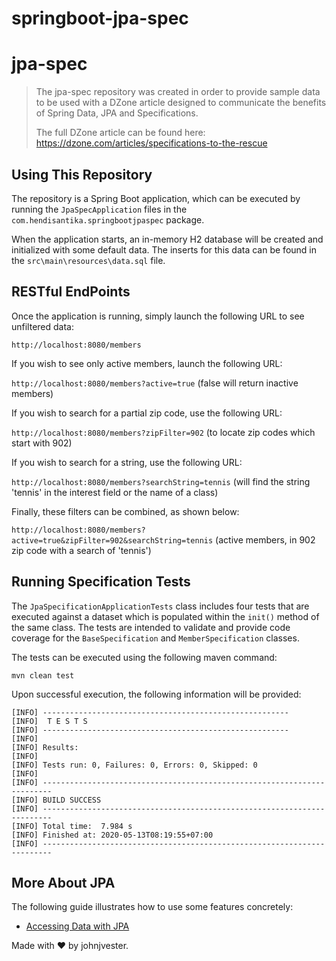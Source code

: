 # springboot-jpa-spec
# jpa-spec

> The jpa-spec repository was created in order to provide sample data to be
> used with a DZone article designed to communicate the benefits of Spring Data, 
> JPA and Specifications. 
> 
> The full DZone article can be found here:
> https://dzone.com/articles/specifications-to-the-rescue

## Using This Repository

The repository is a Spring Boot application, which can be executed by running the `JpaSpecApplication` files in the `com.hendisantika.springbootjpaspec` package.  

When the application starts, an in-memory H2 database will be created and initialized with some default data.  The inserts for this data can be found in the `src\main\resources\data.sql` file.

## RESTful EndPoints

Once the application is running, simply launch the following URL to see unfiltered data:

`http://localhost:8080/members`

If you wish to see only active members, launch the following URL:

`http://localhost:8080/members?active=true` (false will return inactive members)

If you wish to search for a partial zip code, use the following URL:

`http://localhost:8080/members?zipFilter=902` (to locate zip codes which start with 902)

If you wish to search for a string, use the following URL:

`http://localhost:8080/members?searchString=tennis` (will find the string 'tennis' in the interest field or the name of a class)

Finally, these filters can be combined, as shown below:

`http://localhost:8080/members?active=true&zipFilter=902&searchString=tennis` (active members, in 902 zip code with a search of 'tennis')

## Running Specification Tests

The `JpaSpecificationApplicationTests` class includes four tests that are executed against a dataset which is populated 
within the `init()` method of the same class.  The tests are intended to validate and provide code coverage for the 
`BaseSpecification` and `MemberSpecification` classes.

The tests can be executed using the following maven command:

`mvn clean test`

Upon successful execution, the following information will be provided:

```
[INFO] -------------------------------------------------------
[INFO]  T E S T S
[INFO] -------------------------------------------------------
[INFO] 
[INFO] Results:
[INFO] 
[INFO] Tests run: 0, Failures: 0, Errors: 0, Skipped: 0
[INFO] 
[INFO] ------------------------------------------------------------------------
[INFO] BUILD SUCCESS
[INFO] ------------------------------------------------------------------------
[INFO] Total time:  7.984 s
[INFO] Finished at: 2020-05-13T08:19:55+07:00
[INFO] ------------------------------------------------------------------------

```

## More About JPA

The following guide illustrates how to use some features concretely:

* [Accessing Data with JPA](https://spring.io/guides/gs/accessing-data-jpa/)

Made with ♥ by johnjvester.